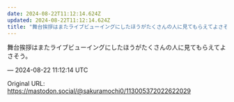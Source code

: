 ```yaml
---
date: 2024-08-22T11:12:14.624Z
updated: 2024-08-22T11:12:14.624Z
title: "舞台挨拶はまたライブビューイングにしたほうがたくさんの人に見てもらえてよさそう。[...]"
---
```


<p>舞台挨拶はまたライブビューイングにしたほうがたくさんの人に見てもらえてよさそう。</p>

&mdash; 2024-08-22 11:12:14 UTC

Original URL: https://mastodon.social/@sakuramochi0/113005372022622029
